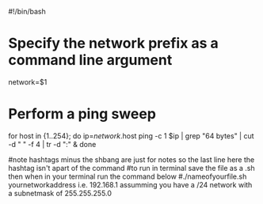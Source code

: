 #!/bin/bash

# Specify the network prefix as a command line argument
network=$1

# Perform a ping sweep
for host in {1..254}; do
    ip=$network.$host
    ping -c 1 $ip | grep "64 bytes" | cut -d " " -f 4 | tr -d ":" &
done

#note hashtags minus the shbang are just for notes so the last line here the hashtag isn't apart of the command 
#to run in terminal save the file as a .sh then when in your terminal run the command below
#./nameofyourfile.sh yournetworkaddress i.e. 192.168.1 assumming you have a /24 network with a subnetmask of 255.255.255.0
